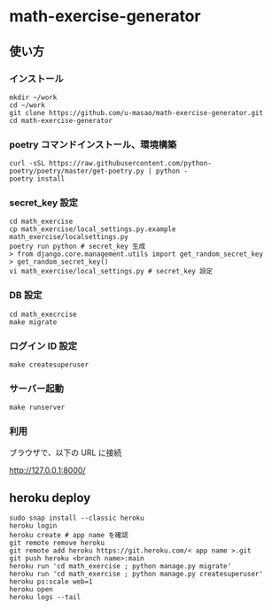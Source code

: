 # math-exercise-generator

## 使い方

### インストール

```
mkdir ~/work
cd ~/work
git clone https://github.com/u-masao/math-exercise-generator.git
cd math-exercise-generator
```

### poetry コマンドインストール、環境構築

```
curl -sSL https://raw.githubusercontent.com/python-poetry/poetry/master/get-poetry.py | python -
poetry install
```

### secret_key 設定

```
cd math_exercise
cp math_exercise/local_settings.py.example math_exercise/localsettings.py
poetry run python # secret_key 生成
> from django.core.management.utils import get_random_secret_key
> get_random_secret_key()
vi math_exercise/local_settings.py # secret_key 設定

```

### DB 設定

```
cd math_execrcise
make migrate
```

### ログイン ID 設定

```
make createsuperuser
```

### サーバー起動

```
make runserver
```

### 利用

ブラウザで、以下の URL に接続

http://127.0.0.1:8000/



## heroku deploy


```
sudo snap install --classic heroku
heroku login
heroku create # app name を確認
git remote remove heroku
git remote add heroku https://git.heroku.com/< app name >.git
git push heroku <branch name>:main
heroku run 'cd math_exercise ; python manage.py migrate'
heroku run 'cd math_exercise ; python manage.py createsuperuser'
heroku ps:scale web=1
heroku open
heroku logs --tail
```
